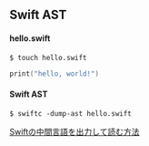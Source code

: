## Swift AST

#### hello.swift

```
$ touch hello.swift
```

```swift
print("hello, world!")
```

#### Swift AST

```
$ swiftc -dump-ast hello.swift
```

[Swiftの中間言語を出力して読む方法](https://qiita.com/S_Shimotori/items/8cdf482952385ed8472e)
